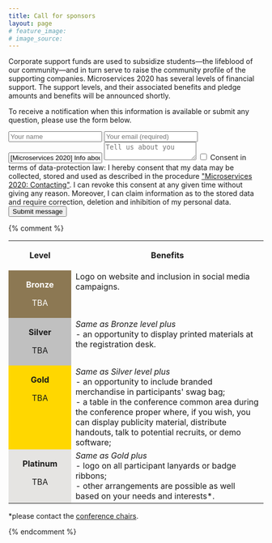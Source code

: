 ```yaml
---
title: Call for sponsors
layout: page
# feature_image: 
# image_source: 
---
```


Corporate support funds are used to subsidize students—the lifeblood of our community—and in turn serve to raise the community profile of the supporting companies. 
Microservices 2020 has several levels of financial support. The support levels, and their associated benefits and pledge amounts and benefits will be announced shortly.

To receive a notification when this information is available or submit any question, please use the form below.

<form class="form-horizontal" action="https://formspree.io/marco.prandini@unibo.it" method="POST">
  <input type="text" name="name" placeholder="Your name">
  <input type="email" name="_replyto" placeholder="Your email (required)" required="required">
  <input type="text" name="subject" value="[Microservices 2020] Info about sponsoring">
  <textarea name="message" placeholder="Tell us about you"></textarea>
  <label for="confirmation"><input type="checkbox" id="confirmation" name="confirmation" value="confirmation" required="required" />
    Consent in terms of data-protection law: I hereby consent that my data may be collected, stored and used as described in the procedure <a href="{{ '/gdpr_contact' | relative_url }}"  target="_blank">"Microservices 2020: Contacting"</a>. I can revoke this consent at any given time without giving any reason. Moreover, I can claim information as to the stored data and require correction, deletion and inhibition of my personal data.
  </label>
  <br>
  <button class="btn btn-primary" type="submit">Submit message</button>
</form>

{% comment %}
<table class="table">
  <colgroup>
    <col width="160">
    <col width="700">
  </colgroup>
  <tbody>
    <tr valign="top">
      <td width="160">
        <p align="center">
          <b>Level
          </b>
        </p>
      </td>
      <td width="700">
        <p align="center">
          <b>Benefits
          </b>
        </p>
      </td>
    </tr>
    <tr valign="top">
      <td width="160" bgcolor="#8c7853">
        <p style="margin-bottom: 0in;color: white;" align="center">
          <strong>Bronze</strong>
        </p>
        <p style="color: white;" align="center">
          TBA
        </p>
      </td>
      <td width="700">
          Logo on website and inclusion in social media campaigns.
      </td>
    </tr>
    <tr valign="top">
      <td width="160" bgcolor="c0c0c0">
        <p style="margin-bottom: 0in" align="center">
          <strong>Silver</strong>
        </p>
        <p align="center">
          TBA
        </p>
      </td>
      <td width="700">
        <em>Same as Bronze level plus</em>
        <br>
        - an opportunity to display printed materials at the registration desk.
      </td>
    </tr>
    <tr valign="top">
      <td width="160" bgcolor="#ffd700">
        <p style="margin-bottom: 0in" align="center">
          <strong>Gold</strong>
        </p>
        <p align="center">
          TBA
        </p>
      </td>
      <td width="700">
        <em>Same as Silver level plus</em>
        <br>
        - an opportunity to include branded merchandise in participants' swag bag;
        <br>
        - a table in the conference common area during the conference proper where, if you wish, you can display publicity material, distribute handouts, talk to potential recruits, or demo software;
      </td>
    </tr>
    <tr valign="top">
      <td width="160" bgcolor="#e5e4e2">
        <p style="margin-bottom: 0in" align="center">
          <strong>Platinum</strong>
        </p>
        <p align="center">
          TBA
        </p>
      </td>
      <td width="700">
        <em>Same as Gold plus</em>
        <br>
        - logo on all participant lanyards or badge ribbons;
        <br>
        - other arrangements are possible as well based on your needs and interests*.
      </td>
    </tr>
  </tbody>
</table>

*please contact the [conference chairs](/2020/committees).

{% endcomment %}